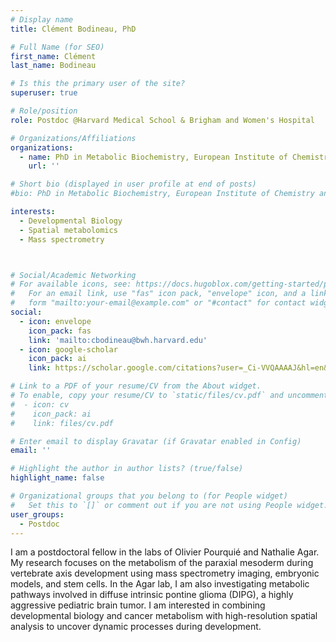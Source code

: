 ```yaml
---
# Display name
title: Clément Bodineau, PhD

# Full Name (for SEO)
first_name: Clément
last_name: Bodineau

# Is this the primary user of the site?
superuser: true

# Role/position
role: Postdoc @Harvard Medical School & Brigham and Women's Hospital

# Organizations/Affiliations
organizations:
  - name: PhD in Metabolic Biochemistry, European Institute of Chemistry and Biology, University of Bordeaux, France. Under the supervision of Dr Raul V Duran
    url: ''

# Short bio (displayed in user profile at end of posts)
#bio: PhD in Metabolic Biochemistry, European Institute of Chemistry and Biology, University of Bordeaux, France. Under the supervision of Dr Raul V Duran

interests:
  - Developmental Biology
  - Spatial metabolomics
  - Mass spectrometry



# Social/Academic Networking
# For available icons, see: https://docs.hugoblox.com/getting-started/page-builder/#icons
#   For an email link, use "fas" icon pack, "envelope" icon, and a link in the
#   form "mailto:your-email@example.com" or "#contact" for contact widget.
social:
  - icon: envelope
    icon_pack: fas
    link: 'mailto:cbodineau@bwh.harvard.edu'
  - icon: google-scholar
    icon_pack: ai
    link: https://scholar.google.com/citations?user=_Ci-VVQAAAAJ&hl=en&oi=sra

# Link to a PDF of your resume/CV from the About widget.
# To enable, copy your resume/CV to `static/files/cv.pdf` and uncomment the lines below.
#  - icon: cv
#    icon_pack: ai
#    link: files/cv.pdf

# Enter email to display Gravatar (if Gravatar enabled in Config)
email: ''

# Highlight the author in author lists? (true/false)
highlight_name: false

# Organizational groups that you belong to (for People widget)
#   Set this to `[]` or comment out if you are not using People widget.
user_groups:
  - Postdoc
---
```


I am a postdoctoral fellow in the labs of Olivier Pourquié and Nathalie Agar. My research focuses on the metabolism of the paraxial mesoderm during vertebrate axis development using mass spectrometry imaging, embryonic models, and stem cells. In the Agar lab, I am also investigating metabolic pathways involved in diffuse intrinsic pontine glioma (DIPG), a highly aggressive pediatric brain tumor. I am interested in combining developmental biology and cancer metabolism with high-resolution spatial analysis to uncover dynamic processes during development.
